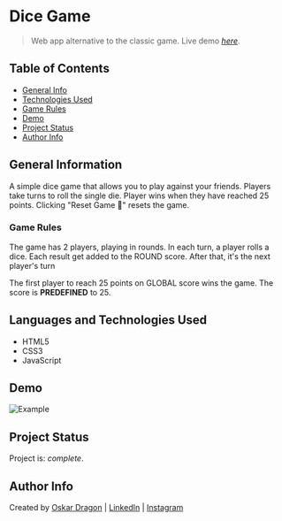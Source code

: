 # Dice Game

> Web app alternative to the classic game.
> Live demo [_here_](https://oskar-dragon.github.io/dice-game/).

## Table of Contents

- [General Info](#general-information)
- [Technologies Used](#technologies-used)
- [Game Rules](#game-rules)
- [Demo](#demo)
- [Project Status](#project-status)
- [Author Info](#author-info)

## General Information

A simple dice game that allows you to play against your friends. Players take turns to roll the single die. Player wins when they have reached 25 points. Clicking "Reset Game 🔁" resets the game.

### Game Rules

The game has 2 players, playing in rounds. In each turn, a player rolls a dice. Each result get added to the ROUND score. After that, it's the next player's turn

The first player to reach 25 points on GLOBAL score wins the game. The score is **PREDEFINED** to 25.

## Languages and Technologies Used

- HTML5
- CSS3
- JavaScript

## Demo

![Example](https://i.gyazo.com/2aac1cfd7e22be4f4ed317000a54dee4.gif)

## Project Status

Project is: _complete_.

## Author Info

Created by [Oskar Dragon](https://github.com/oskar-dragon) |
[LinkedIn](https://www.linkedin.com/in/oskar-dragon) |
[Instagram](https://www.instagram.com/skrdrgn___/)
